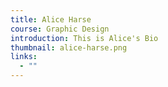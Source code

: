 ```yaml
---
title: Alice Harse
course: Graphic Design
introduction: This is Alice's Bio
thumbnail: alice-harse.png
links:
  - ""
---
```

